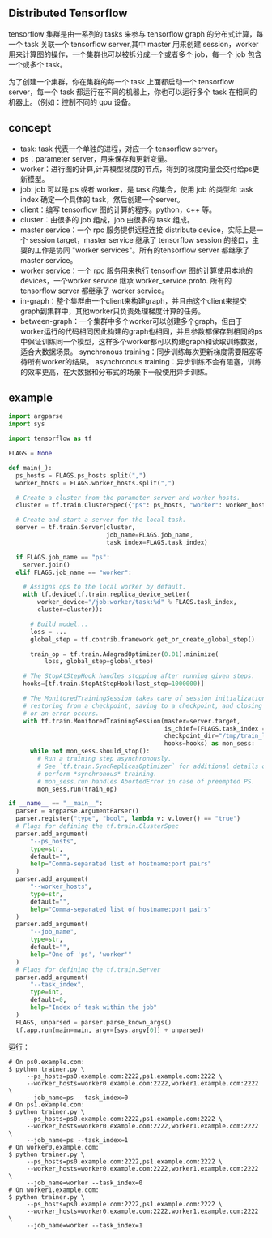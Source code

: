 ## Distributed Tensorflow 
tensorflow 集群是由一系列的 tasks 来参与 tensorflow graph 的分布式计算，每一个 task 关联一个 tensorflow server,其中 master 用来创建 session，worker 用来计算图的操作，一个集群也可以被拆分成一个或者多个 job，每一个 job 包含一个或多个 task。

为了创建一个集群，你在集群的每一个 task 上面都启动一个 tensorflow server，每一个 task 都运行在不同的机器上，你也可以运行多个 task    在相同的机器上。（例如：控制不同的 gpu 设备。

## concept

- task: task 代表一个单独的进程，对应一个 tensorflow server。
- ps：parameter server，用来保存和更新变量。
- worker：进行图的计算,计算模型梯度的节点，得到的梯度向量会交付给ps更新模型。
- job: job 可以是 ps 或者 worker，是 task 的集合，使用 job 的类型和 task index 确定一个具体的 task，然后创建一个server。
- client：编写 tensorflow 图的计算的程序。python，c++ 等。
- cluster：由很多的 job 组成，job 由很多的 task 组成。
- master service：一个 rpc 服务提供远程连接 distribute device，实际上是一个 session target，master service 继承了 tensorflow session 的接口，主要的工作是协同 "worker services"。所有的tensorflow server 都继承了 master service。
- worker service：一个 rpc 服务用来执行 tensorflow 图的计算使用本地的 devices，一个worker service 继承 worker_service.proto. 所有的tensorflow server 都继承了 worker service。
- in-graph：整个集群由一个client来构建graph，并且由这个client来提交graph到集群中，其他worker只负责处理梯度计算的任务。
- between-graph：一个集群中多个worker可以创建多个graph，但由于worker运行的代码相同因此构建的graph也相同，并且参数都保存到相同的ps中保证训练同一个模型，这样多个worker都可以构建graph和读取训练数据，适合大数据场景。
synchronous training：同步训练每次更新梯度需要阻塞等待所有worker的结果。
asynchronous training：异步训练不会有阻塞，训练的效率更高，在大数据和分布式的场景下一般使用异步训练。

## example 
```python
import argparse
import sys

import tensorflow as tf

FLAGS = None

def main(_):
  ps_hosts = FLAGS.ps_hosts.split(",")
  worker_hosts = FLAGS.worker_hosts.split(",")

  # Create a cluster from the parameter server and worker hosts.
  cluster = tf.train.ClusterSpec({"ps": ps_hosts, "worker": worker_hosts})

  # Create and start a server for the local task.
  server = tf.train.Server(cluster,
                           job_name=FLAGS.job_name,
                           task_index=FLAGS.task_index)

  if FLAGS.job_name == "ps":
    server.join()
  elif FLAGS.job_name == "worker":

    # Assigns ops to the local worker by default.
    with tf.device(tf.train.replica_device_setter(
        worker_device="/job:worker/task:%d" % FLAGS.task_index,
        cluster=cluster)):

      # Build model...
      loss = ...
      global_step = tf.contrib.framework.get_or_create_global_step()

      train_op = tf.train.AdagradOptimizer(0.01).minimize(
          loss, global_step=global_step)

    # The StopAtStepHook handles stopping after running given steps.
    hooks=[tf.train.StopAtStepHook(last_step=1000000)]

    # The MonitoredTrainingSession takes care of session initialization,
    # restoring from a checkpoint, saving to a checkpoint, and closing when done
    # or an error occurs.
    with tf.train.MonitoredTrainingSession(master=server.target,
                                           is_chief=(FLAGS.task_index == 0),
                                           checkpoint_dir="/tmp/train_logs",
                                           hooks=hooks) as mon_sess:
      while not mon_sess.should_stop():
        # Run a training step asynchronously.
        # See `tf.train.SyncReplicasOptimizer` for additional details on how to
        # perform *synchronous* training.
        # mon_sess.run handles AbortedError in case of preempted PS.
        mon_sess.run(train_op)

if __name__ == "__main__":
  parser = argparse.ArgumentParser()
  parser.register("type", "bool", lambda v: v.lower() == "true")
  # Flags for defining the tf.train.ClusterSpec
  parser.add_argument(
      "--ps_hosts",
      type=str,
      default="",
      help="Comma-separated list of hostname:port pairs"
  )
  parser.add_argument(
      "--worker_hosts",
      type=str,
      default="",
      help="Comma-separated list of hostname:port pairs"
  )
  parser.add_argument(
      "--job_name",
      type=str,
      default="",
      help="One of 'ps', 'worker'"
  )
  # Flags for defining the tf.train.Server
  parser.add_argument(
      "--task_index",
      type=int,
      default=0,
      help="Index of task within the job"
  )
  FLAGS, unparsed = parser.parse_known_args()
  tf.app.run(main=main, argv=[sys.argv[0]] + unparsed)
```
运行：
```
# On ps0.example.com:
$ python trainer.py \
     --ps_hosts=ps0.example.com:2222,ps1.example.com:2222 \
     --worker_hosts=worker0.example.com:2222,worker1.example.com:2222 \
     --job_name=ps --task_index=0
# On ps1.example.com:
$ python trainer.py \
     --ps_hosts=ps0.example.com:2222,ps1.example.com:2222 \
     --worker_hosts=worker0.example.com:2222,worker1.example.com:2222 \
     --job_name=ps --task_index=1
# On worker0.example.com:
$ python trainer.py \
     --ps_hosts=ps0.example.com:2222,ps1.example.com:2222 \
     --worker_hosts=worker0.example.com:2222,worker1.example.com:2222 \
     --job_name=worker --task_index=0
# On worker1.example.com:
$ python trainer.py \
     --ps_hosts=ps0.example.com:2222,ps1.example.com:2222 \
     --worker_hosts=worker0.example.com:2222,worker1.example.com:2222 \
     --job_name=worker --task_index=1
```


